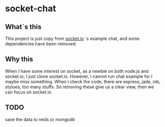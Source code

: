 # socket-chat


## What`s this
This project is just copy from
[socket.io](https://github.com/LearnBoost/socket.io) `s example
chat, and some dependencies have been removed.

## Why this

When I have some interest on socket, as a newbie on both node.js
and socket.io, I just clone socket.io. However, I cannot run chat example for I
maybe miss something. When I check the code, there are express, jade,
nib, stylues, too many stuffs. So removing these give us a clear view,
then we can focus on socket.io

## TODO

save the data to reids or mongodb

